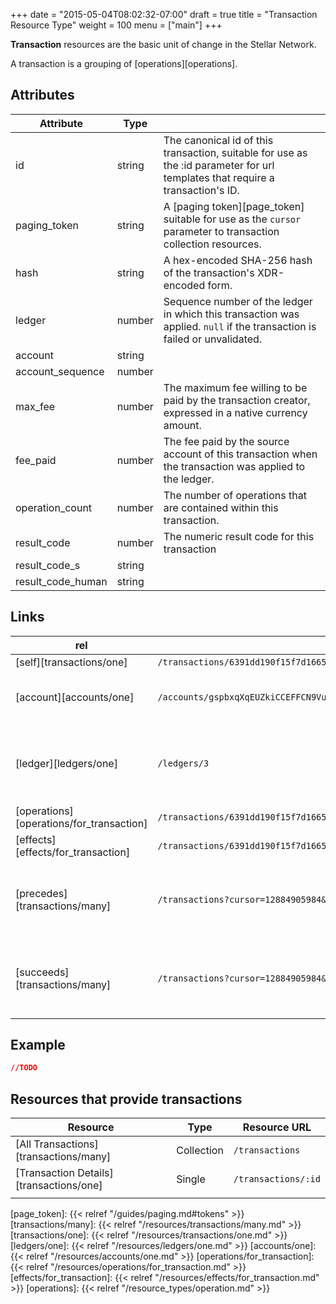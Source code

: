 +++
date   = "2015-05-04T08:02:32-07:00"
draft  = true
title  = "Transaction Resource Type"
weight = 100
menu = ["main"]
+++

**Transaction** resources are the basic unit of change in the Stellar Network.

A transaction is a grouping of [operations][operations]. 

## Attributes

|     Attribute     |  Type  |                                                                                                                                |
| ----------------- | ------ | ------------------------------------------------------------------------------------------------------------------------------ |
| id                | string | The canonical id of this transaction, suitable for use as the :id parameter for url templates that require a transaction's ID. |
| paging_token      | string | A [paging token][page_token] suitable for use as the `cursor` parameter to transaction collection resources.                    |
| hash              | string | A hex-encoded SHA-256 hash of the transaction's XDR-encoded form.                                                              |
| ledger            | number | Sequence number of the ledger in which this transaction was applied. `null` if the transaction is failed or unvalidated.        |
| account           | string |                                                                                                                                |
| account_sequence  | number |                                                                                                                                |
| max_fee           | number | The maximum fee willing to be paid by the transaction creator, expressed in a native currency amount.                           |
| fee_paid          | number | The fee paid by the source account of this transaction when the transaction was applied to the ledger.                          |
| operation_count   | number | The number of operations that are contained within this transaction.                                                            |
| result_code       | number | The numeric result code for this transaction                                                                                                                               |
| result_code_s     | string |                                                                                                                                 |
| result_code_human | string |                                                                                                                                |

## Links

|                   rel                    |                                           Example                                           |                             Relation                             |
| ---------------------------------------- | ------------------------------------------------------------------------------------------- | ---------------------------------------------------------------- |
| [self][transactions/one]                 | `/transactions/6391dd190f15f7d1665ba53c63842e368f485651a53d8d852ed442a446d1c69a`            |                                                                  |
| [account][accounts/one]                  | `/accounts/gspbxqXqEUZkiCCEFFCN9Vu4FLucdjLLdLcsV6E82Qc1T7ehsTC`                             | The source account for this transaction.                         |
| [ledger][ledgers/one]                    | `/ledgers/3`                                                                                | The ledger in which this transaction was applied.                |
| [operations][operations/for_transaction] | `/transactions/6391dd190f15f7d1665ba53c63842e368f485651a53d8d852ed442a446d1c69a/operations` |                                                                  |
| [effects][effects/for_transaction]       | `/transactions/6391dd190f15f7d1665ba53c63842e368f485651a53d8d852ed442a446d1c69a/effects`    |                                                                  |
| [precedes][transactions/many]            | `/transactions?cursor=12884905984&order=asc`                                                | A collection of transactions that occure after this transaction. |
| [succeeds][transactions/many]            | `/transactions?cursor=12884905984&order=desc`                                               | A collection of transactions that occur before this transaction. |


## Example

```json
//TODO
```

## Resources that provide transactions

|                 Resource                |    Type    |     Resource URL    |
| --------------------------------------- | ---------- | ------------------- |
| [All Transactions][transactions/many]   | Collection | `/transactions`     |
| [Transaction Details][transactions/one] | Single     | `/transactions/:id` |
|                                         |            |                     |

[page_token]:                 {{< relref "/guides/paging.md#tokens" >}}
[transactions/many]:          {{< relref "/resources/transactions/many.md" >}}
[transactions/one]:           {{< relref "/resources/transactions/one.md" >}}
[ledgers/one]:                {{< relref "/resources/ledgers/one.md" >}}
[accounts/one]:               {{< relref "/resources/accounts/one.md" >}}
[operations/for_transaction]: {{< relref "/resources/operations/for_transaction.md" >}}
[effects/for_transaction]:    {{< relref "/resources/effects/for_transaction.md" >}}
[operations]:                 {{< relref "/resource_types/operation.md" >}}


